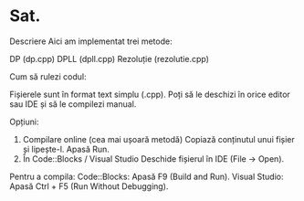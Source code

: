 # Sat.
Descriere
Aici am implementat trei metode:

DP (dp.cpp)
DPLL (dpll.cpp)
Rezoluție (rezolutie.cpp)

Cum să rulezi codul:

Fișierele sunt în format text simplu (.cpp). Poți să le deschizi în orice editor sau IDE și să le compilezi manual.

Opțiuni:
1. Compilare online (cea mai ușoară metodă)
Copiază conținutul unui fișier și lipește-l.
Apasă Run.
2. În Code::Blocks / Visual Studio
Deschide fișierul în IDE (File → Open).

Pentru a compila:
Code::Blocks: Apasă F9 (Build and Run).
Visual Studio: Apasă Ctrl + F5 (Run Without Debugging).
